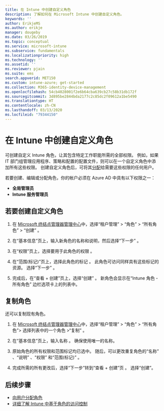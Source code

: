```yaml
---
title: 在 Intune 中创建自定义角色
description: 了解如何在 Microsoft Intune 中创建自定义角色。
keywords: ''
author: ErikjeMS
ms.author: erikje
manager: dougeby
ms.date: 03/26/2019
ms.topic: conceptual
ms.service: microsoft-intune
ms.subservice: fundamentals
ms.localizationpriority: high
ms.technology: ''
ms.assetid: ''
ms.reviewer: pjain
ms.suite: ems
search.appverid: MET150
ms.custom: intune-azure; get-started
ms.collection: M365-identity-device-management
ms.openlocfilehash: 54cb4028001f2e6b64cba639cb27c58b31db172f
ms.sourcegitcommit: 3d895be2844bda2177c2c85dc2f09612a1be5490
ms.translationtype: HT
ms.contentlocale: zh-CN
ms.lasthandoff: 03/13/2020
ms.locfileid: "79344150"
---
```

# <a name="create-a-custom-role-in-intune"></a>在 Intune 中创建自定义角色

可创建自定义 Intune 角色，让其包含特定工作职能所需的全部权限。 例如，如果 IT 部门组管理应用程序、策略和配置的配置文件，则可以在一个自定义角色中添加所有这些权限。 创建自定义角色后，可将其[分配](assign-role.md)给需要这些权限的任何用户。

若要创建、编辑或分配角色，你的帐户必须在 Azure AD 中具有以下权限之一：
- **全局管理员**
- **Intune 服务管理员**

## <a name="to-create-a-custom-role"></a>若要创建自定义角色

1. 在 [Microsoft 终结点管理器管理中心](https://go.microsoft.com/fwlink/?linkid=2109431)中，选择“租户管理” > “角色” > “所有角色” > “创建”     。

2. 在“基本信息”页上，输入新角色的名称和说明，然后选择“下一步”   。

3. 在“权限”页上，选择要用于此角色的权限  。

4. 在“范围(标记)”页上，选择此角色的标记  。 此角色可访问同样具有这些标记的资源。 选择“下一步”  。

5. 完成后，在“查看 + 创建”页上，选择“创建”   。 新角色会显示在“Intune 角色 - 所有角色”  边栏选项卡上的列表中。

## <a name="copy-a-role"></a>复制角色

还可以复制现有角色。

1. 在 [Microsoft 终结点管理器管理中心](https://go.microsoft.com/fwlink/?linkid=2109431)中，选择“租户管理” > “角色” > “所有角色”> 选择列表中的一个角色 >“复制”     。

2. 在“基本信息”页上，输入名称  。 确保使用唯一的名称。

3. 原始角色的所有权限和范围标记均已选中。 随后，可以更改重复角色的“名称”  、“说明”  、“权限”  和“范围(标记)”  。

4. 完成所需的所有更改后，选择“下一步”转到“查看 + 创建”页   。 选择“创建”。  

## <a name="next-steps"></a>后续步骤
- [向用户分配角色](assign-role.md)
- [详细了解 Intune 中基于角色的访问控制](role-based-access-control.md)


